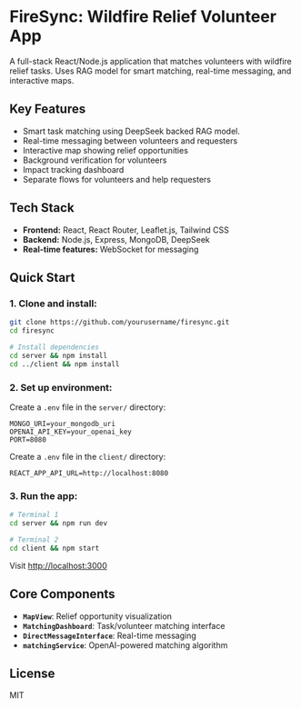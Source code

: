 # FireSync: Wildfire Relief Volunteer App

A full-stack React/Node.js application that matches volunteers with wildfire relief tasks. Uses RAG model for smart matching, real-time messaging, and interactive maps.

## Key Features
- Smart task matching using DeepSeek backed RAG model.
- Real-time messaging between volunteers and requesters
- Interactive map showing relief opportunities
- Background verification for volunteers
- Impact tracking dashboard
- Separate flows for volunteers and help requesters

## Tech Stack
- **Frontend:** React, React Router, Leaflet.js, Tailwind CSS
- **Backend:** Node.js, Express, MongoDB, DeepSeek
- **Real-time features:** WebSocket for messaging

## Quick Start

### 1. Clone and install:
```bash
git clone https://github.com/yourusername/firesync.git
cd firesync

# Install dependencies
cd server && npm install
cd ../client && npm install
```

### 2. Set up environment:

Create a `.env` file in the `server/` directory:
```
MONGO_URI=your_mongodb_uri
OPENAI_API_KEY=your_openai_key
PORT=8080
```

Create a `.env` file in the `client/` directory:
```
REACT_APP_API_URL=http://localhost:8080
```

### 3. Run the app:
```bash
# Terminal 1
cd server && npm run dev

# Terminal 2 
cd client && npm start
```

Visit [http://localhost:3000](http://localhost:3000)


## Core Components
- **`MapView`**: Relief opportunity visualization
- **`MatchingDashboard`**: Task/volunteer matching interface 
- **`DirectMessageInterface`**: Real-time messaging
- **`matchingService`**: OpenAI-powered matching algorithm

## License
MIT
